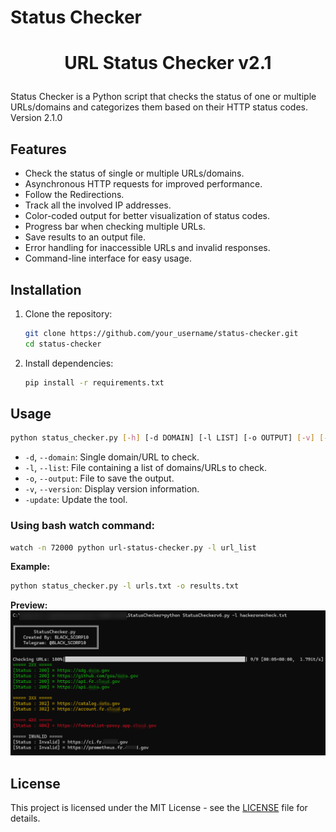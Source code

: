 # Status Checker
<h1 align="center">
  
  URL Status Checker v2.1
  <br>
</h1>
Status Checker is a Python script that checks the status of one or multiple URLs/domains and categorizes them based on their HTTP status codes.
Version 2.1.0

## Features

- Check the status of single or multiple URLs/domains.
- Asynchronous HTTP requests for improved performance.
- Follow the Redirections.
- Track all the involved IP addresses.
- Color-coded output for better visualization of status codes.
- Progress bar when checking multiple URLs.
- Save results to an output file.
- Error handling for inaccessible URLs and invalid responses.
- Command-line interface for easy usage.

## Installation

1. Clone the repository:

   ```bash
   git clone https://github.com/your_username/status-checker.git
   cd status-checker
   ```

2. Install dependencies:

   ```bash
   pip install -r requirements.txt
   ```

## Usage

```bash
python status_checker.py [-h] [-d DOMAIN] [-l LIST] [-o OUTPUT] [-v] [-update]
```

- `-d`, `--domain`: Single domain/URL to check.
- `-l`, `--list`: File containing a list of domains/URLs to check.
- `-o`, `--output`: File to save the output.
- `-v`, `--version`: Display version information.
- `-update`: Update the tool.

### Using bash watch command:
```bash
watch -n 72000 python url-status-checker.py -l url_list
```

**Example:**

```bash
python status_checker.py -l urls.txt -o results.txt
```
 **Preview:**
 <a href=" https://github.com/BLACK-SCORP10/Email-Vulnerablity-Checker.git"><img src="img/demo.png"></a>

## License

This project is licensed under the MIT License - see the [LICENSE](LICENSE) file for details.
